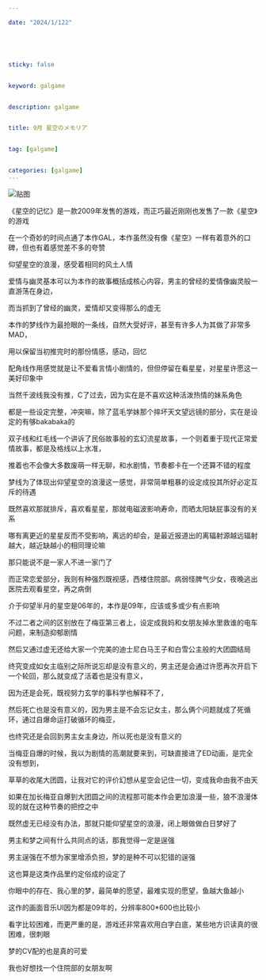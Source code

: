 ```yaml
---

date: "2024/1/122"





sticky: false


keyword: galgame


description: galgame


title: 9月 星空のメモリア


tag: [galgame]


categories: [galgame]
---
```

![贴图](https://cdn.donmai.us/original/e6/4b/__azki_and_azki_hololive_drawn_by_yamaki_yamaki801__e64bb176f435d5f968b1c988a72b17cc.jpg)

《星空的记忆》是一款2009年发售的游戏，而正巧最近刚刚也发售了一款《星空》的游戏

在一个奇妙的时间点通了本作GAL，本作虽然没有像《星空》一样有着意外的口碑，但也有着感觉差不多的夸赞

仰望星空的浪漫，感受着相同的风土人情

爱情与幽灵基本可以为本作的故事概括成核心内容，男主的曾经的爱情像幽灵般一直游荡在身边，

而当抓到了曾经的幽灵，爱情却又变得那么的虚无

本作的梦线作为最抢眼的一条线，自然大受好评，甚至有许多人为其做了非常多MAD，

用以保留当初推完时的那份情感，感动，回忆

配角线作用感觉就是让不爱看言情小剧情的，但但停留在看星星，对星星许愿这一美好印象中

当然千波线我没有推，C了过去，因为实在是不喜欢这种活泼热情的妹系角色

都是一些设定完整，冲突嘛，除了蓝毛学妹那个摔坏天文望远镜的部分，实在是设定的有够bakabaka的

双子线和红毛线一个讲诉了民俗故事般的玄幻流星故事，一个则着重于现代正常爱情故事，都是及格线以上水准，

推着也不会像大多数废萌一样无聊，和水剧情，节奏都卡在一个还算不错的程度


梦线为了体现出仰望星空的浪漫这一感觉，非常简单粗暴的设定成投其所好必定互斥的待遇

既然喜欢那就排斥，喜欢看星星，那就电磁波影响寿命，而晒太阳缺屁事没有的关系

哪有离更近的星星反而不受影响，离远的却会，是最近报道出的离辐射源越远辐射越大，越近缺越小的相同理论嘛

那只能说不是一家人不进一家门了

而正常恋爱部分，我则有种强烈既视感，西楼住院部。病弱怪脾气少女，夜晚逃出医院去观看星空，再之病倒

介于仰望半月的星空是06年的，本作是09年，应该或多或少有点影响

不过二者之间的区别放在了梅亚第三者上，设定成我妈和女朋友掉水里救谁的电车问题，来制造抑郁剧情

然后又通过虚无还给大家一个完美的迪士尼白马王子和白雪公主般的大团圆结局

终究变成如女主临别之际所说忘却是没有意义的，男主还是会通过许愿再次开启下一个轮回，那么就变成了活着也是没有意义，

因为还是会死，既视努力玄学的事科学也解释不了，

然后死亡也是没有意义的，因为男主是不会忘记女主，那么俩个问题就成了死循环，通过自爆命运打破循环的梅亚，

也终究还是会回到男主女主身边，所以死也是没有意义的

当梅亚自爆的时候，我以为剧情的高潮就要来到，可缺直接进了ED动画，是完全没有想到，

草草的收尾大团圆，让我对它的评价幻想从星空会记住一切，变成我命由我不由天

如果在加长梅亚自爆到大团圆之间的流程那可能本作会更加浪漫一些，狼不浪漫体现的就在这种节奏的把控之中

既然虚无已经没有办法，那就只能仰望星空的浪漫，闭上眼做做白日梦好了

男主和梦之间有什么共同点的话，那我觉得一定是逞强

男主逞强在不想为家里增添负担，梦的是种不可以犯错的逞强

这也算是这类作品里约定俗成的设定了

你眼中的存在、我心里的梦，最简单的愿望，最难实现的愿望，鱼越大鱼越小


这作的画面音乐UI因为都是09年的，分辨率800*600也比较小

看字比较困难，而更严重的是，游戏还非常喜欢用白字白底，某些地方识读真的很困难，很刺眼

梦的CV配的也是真的可爱

我也好想找一个住院部的女朋友啊

